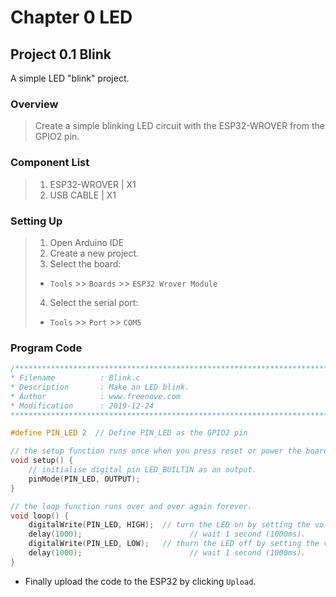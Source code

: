 # Chapter 0 LED

## Project 0.1 Blink
A simple LED "blink" project.

### Overview
> Create a simple blinking LED circuit with the ESP32-WROVER from the GPIO2 pin. 

### Component List
> 1. ESP32-WROVER | X1
> 2. USB CABLE    | X1

### Setting Up
> 1. Open Arduino IDE
> 2. Create a new project.
> 3. Select the board:
>   -  `Tools` >> `Boards` >> `ESP32 Wrover Module`
> 4. Select the serial port:
>   - `Tools` >> `Port` >> `COM5`

### Program Code

```C
/*******************************************************************************
* Filename          : Blink.c
* Description       : Make an LED blink.
* Author            : www.freenove.com
* Modification      : 2019-12-24
*******************************************************************************/

#define PIN_LED 2  // Define PIN_LED as the GPIO2 pin

// the setup function runs once when you press reset or power the board.
void setup() {
    // initialise digital pin LED_BUILTIN as an output.
    pinMode(PIN_LED, OUTPUT);
}

// the loop function runs over and over again forever.
void loop() {
    digitalWrite(PIN_LED, HIGH);  // turn the LED on by setting the voltage to high.
    delay(1000);                        // wait 1 second (1000ms).
    digitalWrite(PIN_LED, LOW);   // thurn the LED off by setting the voltage to low.
    delay(1000);                        // wait 1 second (1000ms).
}

```

- Finally upload the code to the ESP32 by clicking `Upload`. 
